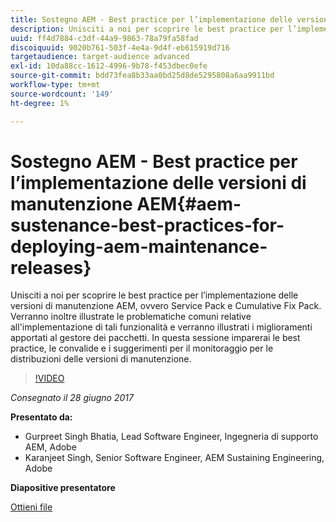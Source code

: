 ```yaml
---
title: Sostegno AEM - Best practice per l’implementazione delle versioni di manutenzione AEM
description: Unisciti a noi per scoprire le best practice per l’implementazione delle versioni di manutenzione AEM, ovvero Service Pack e Cumulative Fix Pack. Verranno inoltre illustrate le problematiche comuni relative all'implementazione di tali funzionalità e verranno illustrati i miglioramenti apportati al gestore dei pacchetti. In questa sessione imparerai le best practice, le convalide e i suggerimenti per il monitoraggio per le distribuzioni delle versioni di manutenzione.
uuid: ff4d7884-c3df-44a9-9863-78a79fa58fad
discoiquuid: 9020b761-503f-4e4a-9d4f-eb615919d716
targetaudience: target-audience advanced
exl-id: 10da88cc-1612-4996-9b78-f453dbec0efe
source-git-commit: bdd73fea8b33aa0bd25d8de5295808a6aa9911bd
workflow-type: tm+mt
source-wordcount: '149'
ht-degree: 1%

---
```


# Sostegno AEM - Best practice per l’implementazione delle versioni di manutenzione AEM{#aem-sustenance-best-practices-for-deploying-aem-maintenance-releases}

Unisciti a noi per scoprire le best practice per l’implementazione delle versioni di manutenzione AEM, ovvero Service Pack e Cumulative Fix Pack. Verranno inoltre illustrate le problematiche comuni relative all&#39;implementazione di tali funzionalità e verranno illustrati i miglioramenti apportati al gestore dei pacchetti. In questa sessione imparerai le best practice, le convalide e i suggerimenti per il monitoraggio per le distribuzioni delle versioni di manutenzione.

>[!VIDEO](https://video.tv.adobe.com/v/18982/?quality=9)

*Consegnato il 28 giugno 2017*

**Presentato da:**

* Gurpreet Singh Bhatia, Lead Software Engineer, Ingegneria di supporto AEM, Adobe
* Karanjeet Singh, Senior Software Engineer, AEM Sustaining Engineering, Adobe

**Diapositive presentatore**

[Ottieni file](assets/aem-sustenance-best-practices-gems.pdf)
<!--
[Get back to the Overview](https://helpx.adobe.com/experience-manager/kt/eseminars/gems/aem-index.html)
-->

